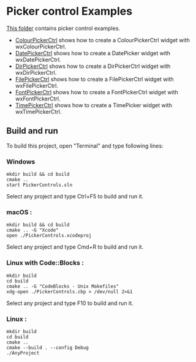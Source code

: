 # Picker control Examples

[This folder](.) contains picker control examples.

* [ColourPickerCtrl](ColourPickerCtrl/README.md) shows how to create a ColourPickerCtrl widget with wxColourPickerCtrl.
* [DatePickerCtrl](DatePickerCtrl/README.md) shows how to create a DatePicker widget with wxDatePickerCtrl.
* [DirPickerCtrl](DirPickerCtrl/README.md) shows how to create a DirPickerCtrl widget with wxDirPickerCtrl.
* [FilePickerCtrl](FilePickerCtrl/README.md) shows how to create a FilePickerCtrl widget with wxFilePickerCtrl.
* [FontPickerCtrl](FontPickerCtrl/README.md) shows how to create a FontPickerCtrl widget with wxFontPickerCtrl.
* [TimePickerCtrl](TimePickerCtrl/README.md) shows how to create a TimePicker widget with wxTimePickerCtrl.

## Build and run

To build this project, open "Terminal" and type following lines:

### Windows
``` shell
mkdir build && cd build
cmake ..
start PickerControls.sln
```

Select any project and type Ctrl+F5 to build and run it.

### macOS :

``` shell
mkdir build && cd build
cmake .. -G "Xcode"
open ./PickerControls.xcodeproj
```

Select any project and type Cmd+R to build and run it.

### Linux with Code::Blocks :

``` shell
mkdir build
cd build
cmake .. -G "CodeBlocks - Unix Makefiles"
xdg-open ./PickerControls.cbp > /dev/null 2>&1
```

Select any project and type F10 to build and run it.

### Linux :

``` shell
mkdir build
cd build
cmake ..
cmake --build . --config Debug
./AnyProject
```
